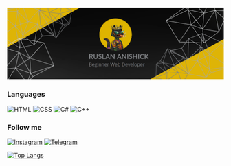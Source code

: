 ![Header](https://github.com/RuslanAnishick/ruslananishick/blob/main/assets/3.png)

### Languages
![HTML](https://img.shields.io/badge/-HTML-090909?style=for-the-badge&logo=html5)
![CSS](https://img.shields.io/badge/-CSS-090909?style=for-the-badge&logo=css3)
![C#](https://img.shields.io/badge/-C--SHARP-090909?style=for-the-badge&logo=C%2b%2b&logoColor=6296CC)
![C++](https://img.shields.io/badge/-C++-090909?style=for-the-badge&logo=C%2b%2b&logoColor=6296CC)

### Follow me 
[![Instagram](https://img.shields.io/badge/-Instagram-090909?style=for-the-badge&logo=instagram)](https://www.instagram.com/r.anischik/)
[![Telegram](https://img.shields.io/badge/-Telegram-090909?style=for-the-badge&logo=telegram)](https://t.me/rusyaoo)

[![Top Langs](https://github-readme-stats.vercel.app/api/top-langs/?username=ruslananishick&layout=compact&show_icons=true&themes=onedark)](https://github.com/anuraghazra/github-readme-stats)